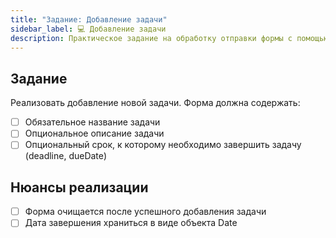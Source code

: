 ```yaml
---
title: "Задание: Добавление задачи"
sidebar_label: 💻 Добавление задачи
description: Практическое задание на обработку отправки формы с помощью JavaScript
---
```


## Задание

Реализовать добавление новой задачи. Форма должна содержать:
- [ ] Обязательное название задачи
- [ ] Опциональное описание задачи
- [ ] Опциональный срок, к которому необходимо завершить задачу (deadline, dueDate)

## Нюансы реализации
- [ ] Форма очищается после успешного добавления задачи
- [ ] Дата завершения храниться в виде объекта Date
